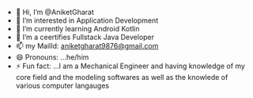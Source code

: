 - 👋 Hi, I’m @AniketGharat
- 👀 I’m interested in Application Development
- 🌱 I’m currently learning Android Kotlin 
- 💞️ I’m a ceertifies Fullstack Java Developer
- 📫 my MailId: aniketgharat9876@gmail.com 
- 😄 Pronouns: ...he/him
- ⚡ Fun fact: ...I am a Mechanical Engineer and having knowledge of my core field and the modeling softwares  as well as the knowlede of various computer langauges


